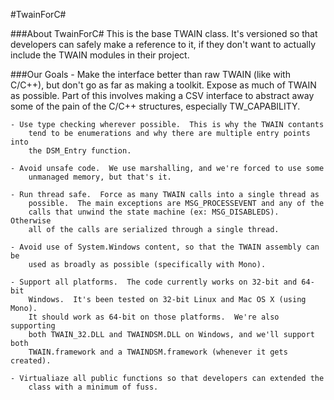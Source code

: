 #TwainForC#

###About TwainForC# 
This is the base TWAIN class.  It's versioned so that developers can
safely make a reference to it, if they don't want to actually include
the TWAIN modules in their project.

###Our Goals
	- Make the interface better than raw TWAIN (like with C/C++), but don't
		go as far as making a toolkit.  Expose as much of TWAIN as possible.
		Part of this involves making a CSV interface to abstract away some of
		the pain of the C/C++ structures, especially TW_CAPABILITY.
      
	- Use type checking wherever possible.  This is why the TWAIN contants
		tend to be enumerations and why there are multiple entry points into
		the DSM_Entry function.
      
	- Avoid unsafe code.  We use marshalling, and we're forced to use some
		unmanaged memory, but that's it.
      
	- Run thread safe.  Force as many TWAIN calls into a single thread as
		possible.  The main exceptions are MSG_PROCESSEVENT and any of the
		calls that unwind the state machine (ex: MSG_DISABLEDS).  Otherwise
		all of the calls are serialized through a single thread.
      
	- Avoid use of System.Windows content, so that the TWAIN assembly can be
		used as broadly as possible (specifically with Mono).
      
	- Support all platforms.  The code currently works on 32-bit and 64-bit
		Windows.  It's been tested on 32-bit Linux and Mac OS X (using Mono).
		It should work as 64-bit on those platforms.  We're also supporting
		both TWAIN_32.DLL and TWAINDSM.DLL on Windows, and we'll support both
		TWAIN.framework and a TWAINDSM.framework (whenever it gets created).
      
	- Virtualiaze all public functions so that developers can extended the
		class with a minimum of fuss.